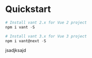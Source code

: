# Quickstart

```powershell
# Install vant 2.x for Vue 2 project
npm i vant -S

# Install vant 3.x for Vue 3 project
npm i vant@next -S
```

jsadjksajd
